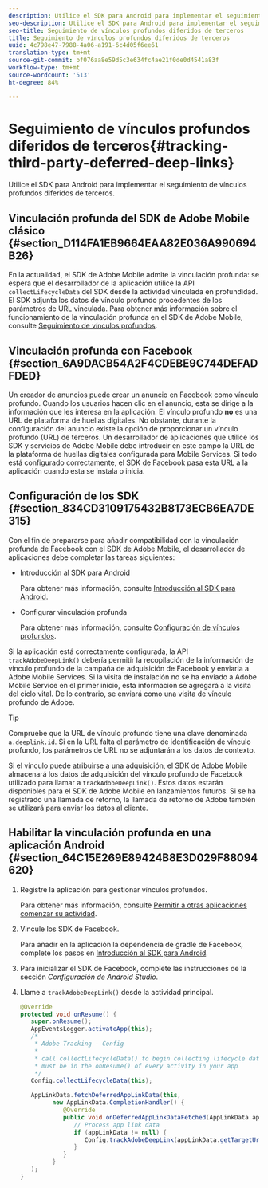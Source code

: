 ```yaml
---
description: Utilice el SDK para Android para implementar el seguimiento de vínculos profundos diferidos de terceros.
seo-description: Utilice el SDK para Android para implementar el seguimiento de vínculos profundos diferidos de terceros.
seo-title: Seguimiento de vínculos profundos diferidos de terceros
title: Seguimiento de vínculos profundos diferidos de terceros
uuid: 4c798e47-7988-4a06-a191-6c4d05f6ee61
translation-type: tm+mt
source-git-commit: bf076aa8e59d5c3e634fc4ae21f0de0d4541a83f
workflow-type: tm+mt
source-wordcount: '513'
ht-degree: 84%

---
```



# Seguimiento de vínculos profundos diferidos de terceros{#tracking-third-party-deferred-deep-links}

Utilice el SDK para Android para implementar el seguimiento de vínculos profundos diferidos de terceros.

## Vinculación profunda del SDK de Adobe Mobile clásico {#section_D114FA1EB9664EAA82E036A990694B26}

En la actualidad, el SDK de Adobe Mobile admite la vinculación profunda: se espera que el desarrollador de la aplicación utilice la API `collectLifecycleData` del SDK desde la actividad vinculada en profundidad. El SDK adjunta los datos de vínculo profundo procedentes de los parámetros de URL vinculada. Para obtener más información sobre el funcionamiento de la vinculación profunda en el SDK de Adobe Mobile, consulte [Seguimiento de vínculos profundos](/help/android/acquisition-main/tracking-deep-links/tracking-deep-links.md).

## Vinculación profunda con Facebook {#section_6A9DACB54A2F4CDEBE9C744DEFADFDED}

Un creador de anuncios puede crear un anuncio en Facebook como vínculo profundo. Cuando los usuarios hacen clic en el anuncio, esta se dirige a la información que les interesa en la aplicación. El vínculo profundo **no** es una URL de plataforma de huellas digitales. No obstante, durante la configuración del anuncio existe la opción de proporcionar un vínculo profundo (URL) de terceros. Un desarrollador de aplicaciones que utilice los SDK y servicios de Adobe Mobile debe introducir en este campo la URL de la plataforma de huellas digitales configurada para Mobile Services. Si todo está configurado correctamente, el SDK de Facebook pasa esta URL a la aplicación cuando esta se instala o inicia.

## Configuración de los SDK {#section_834CD3109175432B8173ECB6EA7DE315}

Con el fin de prepararse para añadir compatibilidad con la vinculación profunda de Facebook con el SDK de Adobe Mobile, el desarrollador de aplicaciones debe completar las tareas siguientes:

* Introducción al SDK para Android

   Para obtener más información, consulte [Introducción al SDK para Android](https://developers.facebook.com/docs/android/getting-started).

* Configurar vinculación profunda

   Para obtener más información, consulte [Configuración de vínculos profundos](https://developers.facebook.com/docs/app-ads/deep-linking#os).

Si la aplicación está correctamente configurada, la API `trackAdobeDeepLink()` debería permitir la recopilación de la información de vínculo profundo de la campaña de adquisición de Facebook y enviarla a Adobe Mobile Services. Si la visita de instalación no se ha enviado a Adobe Mobile Service en el primer inicio, esta información se agregará a la visita del ciclo vital. De lo contrario, se enviará como una visita de vínculo profundo de Adobe.

>[!TIP]
>
>Compruebe que la URL de vínculo profundo tiene una clave denominada `a.deeplink.id`. Si en la URL falta el parámetro de identificación de vínculo profundo, los parámetros de URL no se adjuntarán a los datos de contexto.

Si el vínculo puede atribuirse a una adquisición, el SDK de Adobe Mobile almacenará los datos de adquisición del vínculo profundo de Facebook utilizado para llamar a `trackAdobeDeepLink()`. Estos datos estarán disponibles para el SDK de Adobe Mobile en lanzamientos futuros. Si se ha registrado una llamada de retorno, la llamada de retorno de Adobe también se utilizará para enviar los datos al cliente.

## Habilitar la vinculación profunda en una aplicación Android {#section_64C15E269E89424B8E3D029F88094620}

1. Registre la aplicación para gestionar vínculos profundos.

   Para obtener más información, consulte [Permitir a otras aplicaciones comenzar su actividad](https://developer.android.com/training/basics/intents/filters.html).

1. Vincule los SDK de Facebook.

   Para añadir en la aplicación la dependencia de gradle de Facebook, complete los pasos en [Introducción al SDK para Android](https://developers.facebook.com/docs/android/getting-started).

1. Para inicializar el SDK de Facebook, complete las instrucciones de la sección *Configuración de Android Studio*.
1. Llame a `trackAdobeDeepLink()` desde la actividad principal.

   ```java
   @Override 
   protected void onResume() { 
      super.onResume(); 
      AppEventsLogger.activateApp(this); 
      /* 
       * Adobe Tracking - Config 
       * 
       * call collectLifecycleData() to begin collecting lifecycle data 
       * must be in the onResume() of every activity in your app 
       */ 
      Config.collectLifecycleData(this);
   
      AppLinkData.fetchDeferredAppLinkData(this, 
            new AppLinkData.CompletionHandler() { 
               @Override 
               public void onDeferredAppLinkDataFetched(AppLinkData appLinkData) { 
                  // Process app link data 
                  if (appLinkData != null) { 
                     Config.trackAdobeDeepLink(appLinkData.getTargetUri()); 
                  } 
               } 
            } 
      ); 
   }
   ```

